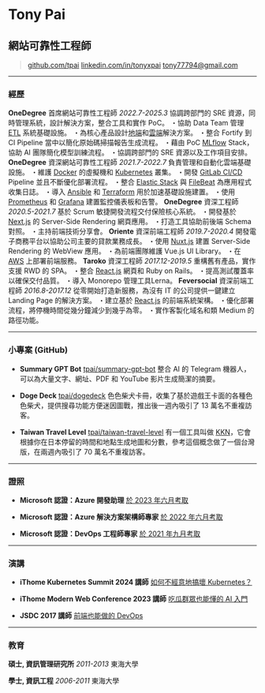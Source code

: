 # Tony Pai
## 網站可靠性工程師

> [github.com/tpai](https://github.com/tpai)
> [linkedin.com/in/tonyxpai](https://www.linkedin.com/in/tonyxpai/)
> [tony77794@gmail.com](mailto:tony77794@gmail.com)

------

### 經歷

**OneDegree** 首席網站可靠性工程師 *2022.7-2025.3*
    協調跨部門的 SRE 資源，同時管理系統，設計解決方案，整合工具和實作 PoC。
    ・協助 Data Team 管理 <u>ETL</u> 系統基礎設施。
    ・為核心產品設計<u>地端</u>和<u>雲端</u>解決方案。
    ・整合 Fortify 到 CI Pipeline 當中以簡化原始碼掃描報告生成流程。
    ・藉由 PoC <u>MLflow</u> Stack，協助 AI 團隊簡化模型訓練流程。
    ・協調跨部門的 SRE 資源以及工作項目安排。
**OneDegree** 資深網站可靠性工程師 *2021.7-2022.7*
    負責管理和自動化雲端基礎設施。
    ・維護 <u>Docker</u> 的虛擬機和 <u>Kubernetes</u> 叢集。
    ・開發 <u>GitLab CI/CD</u> Pipeline 並且不斷優化部署流程。
    ・整合 <u>Elastic Stack</u> 與 <u>FileBeat</u> 為應用程式收集日誌。
    ・導入 <u>Ansible</u> 和 <u>Terraform</u> 用於加速基礎設施建置。
    ・使用 <u>Prometheus</u> 和 <u>Grafana</u> 建置監控儀表板和告警。
**OneDegree** 資深工程師 *2020.5-2021.7*
    基於 Scrum 敏捷開發流程交付保險核心系統。
    ・開發基於 <u>Next.js</u> 的 Server-Side Rendering 網頁應用。
    ・打造工具協助前後端 Schema 對照。
    ・主持前端技術分享會。
**Oriente** 資深前端工程師 *2019.7-2020.4*
    開發電子商務平台以協助公司主要的貸款業務成長。
    ・使用 <u>Nuxt.js</u> 建置 Server-Side Rendering 的 WebView 應用。
    ・為前端團隊維護 Vue.js UI Library。
    ・在 <u>AWS</u> 上部署前端服務。
**Taroko** 資深工程師 *2017.12-2019.5*
    重構舊有產品，實作支援 RWD 的 SPA。
    ・整合 <u>React.js</u> 網頁和 Ruby on Rails。
    ・提高測試覆蓋率以確保交付品質。
    ・導入 Monorepo 管理工具Lerna。
**Feversocial** 資深前端工程師 *2016.8-2017.12*
    從零開始打造新服務，為沒有 IT 的公司提供一鍵建立 Landing Page 的解決方案。
    ・建立基於 <u>React.js</u> 的前端系統架構。
    ・優化部署流程，將停機時間從幾分鐘減少到幾乎為零。
    ・實作客製化域名和類 Medium 的路徑功能。

------

### 小專案 (GitHub)

* **Summary GPT Bot**
    <u><a href="https://github.com/tpai/summary-gpt-bot" target="_blank">tpai/summary-gpt-bot</a></u>
    整合 AI 的 Telegram 機器人，可以為大量文字、網址、PDF 和 YouTube 影片生成簡潔的摘要。

* **Doge Deck**
    <u><a href="https://github.com/tpai/dogedeck" target="_blank">tpai/dogedeck</a></u>
    色色柴犬卡冊，收集了基於遊戲王卡面的各種色色柴犬，提供搜尋功能方便迷因圖戰，推出後一週內吸引了 13 萬名不重複訪客。

* **Taiwan Travel Level**
    <u><a href="https://github.com/tpai/taiwan-travel-level" target="_blank">tpai/taiwan-travel-level</a></u>
    有一個工具叫做 <a href="https://uub.jp/kkn/" target="_blank">KKN</a>，它會根據你在日本停留的時間和地點生成地圖和分數，參考這個概念做了一個台灣版，在兩週內吸引了 70 萬名不重複訪客。

------

### 證照

* **Microsoft 認證：Azure 開發助理**
    <a href="https://learn.microsoft.com/api/credentials/share/en-us/tpai/43902CA3FF976EFB?sharingId=394F5F2744B18C24" target="_blank">於 2023 年六月考取</a>

* **Microsoft 認證：Azure 解決方案架構師專家**
    <a href="https://learn.microsoft.com/api/credentials/share/en-us/tpai/E039D997B8B1D1F5?sharingId=394F5F2744B18C24" target="_blank">於 2022 年六月考取</a>

* **Microsoft 認證：DevOps 工程師專家**
    <a href="https://learn.microsoft.com/api/credentials/share/en-us/tpai/6BAD7DB9DF7A077C?sharingId=394F5F2744B18C24" target="_blank">於 2021 年九月考取</a>

------

### 演講

* **iThome Kubernetes Summit 2024 講師**
    <a href="https://hackmd.io/@tonypai/HyxfNOXeke#/" target="_blank">如何不經意地搞壞 Kubernetes？</a>

* **iThome Modern Web Conference 2023 講師**
    <a href="https://hackmd.io/@tonypai/ByOtjyXk6#/" target="_blank">吃瓜群眾也能懂的 AI 入門</a>

* **JSDC 2017 講師**
    <a href="https://slides.com/tonypai/devops-for-f2e" target="_blank">前端也能做的 DevOps</a>

------

### 教育

**碩士, 資訊管理研究所** *2011-2013*
    東海大學

**學士, 資訊工程** *2006-2011*
    東海大學
